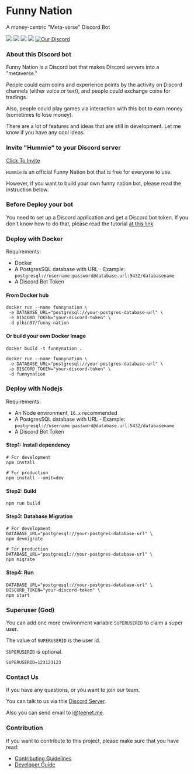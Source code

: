 # Funny Nation

A money-centric "Meta-verse" Discord Bot

[![](https://github.com/funny-nation/Funny-Nation/actions/workflows/eslint.yml/badge.svg)](https://github.com/funny-nation/Funny-Nation/actions/workflows/eslint.yml)
[![](https://github.com/funny-nation/Funny-Nation/actions/workflows/test.yml/badge.svg)](https://github.com/funny-nation/Funny-Nation/actions/workflows/test.yml)
[![](https://github.com/funny-nation/Funny-Nation/actions/workflows/test-on-start.yml/badge.svg)](https://github.com/funny-nation/Funny-Nation/actions/workflows/test-on-start.yml)
[![](https://github.com/funny-nation/Funny-Nation/actions/workflows/to-docker-hub.yml/badge.svg)](https://github.com/funny-nation/Funny-Nation/actions/workflows/to-docker-hub.yml)
[![Our Discord](https://img.shields.io/badge/Chat-Discord-7289da)](https://discord.gg/uhAv4J4F7Z)

### About this Discord bot

Funny Nation is a Discord bot that makes Discord servers into a "metaverse." 

People could earn coins and experience points by the activity on Discord channels (either voice or text), and people could exchange coins for tradings. 

Also, people could play games via interaction with this bot to earn money (sometimes to lose money).

There are a lot of features and ideas that are still in development. Let me know if you have any cool ideas.

### Invite "Hummie" to your Discord server

[Click To Invite](http://invite.hummie.funnynation.org)

```Hummie``` is an official Funny Nation bot that is free for everyone to use. 

However, if you want to build your own funny nation bot, please read the instruction below. 


### Before Deploy your bot

You need to set up a Discord application and get a Discord bot token. If you don't know how to do that, please read the tutorial [at this link](docs/discord-bot-setup-tutorial/README.md). 


### Deploy with Docker

Requirements: 
* Docker
* A PostgresSQL database with URL - Example: ```postgresql://username:password@database.url:5432/databasename```
* A Discord Bot Token

#### From Docker hub

```shell
docker run --name funnynation \
 -e DATABASE_URL="postgresql://your-postgres-database-url" \
 -e DISCORD_TOKEN="your-discord-token" \
 -d plbin97/funny-nation
```

#### Or build your own Docker Image

```shell
docker build -t funnynation .
```

```shell
docker run --name funnynation \
 -e DATABASE_URL="postgresql://your-postgres-database-url" \
 -e DISCORD_TOKEN="your-discord-token" \
 -d funnynation
```

### Deploy with Nodejs

Requirements:
* An Node environment, ```16.x``` recommended
* A PostgresSQL database with URL - Example: ```postgresql://username:password@database.url:5432/databasename```
* A Discord Bot Token

#### Step1: Install dependency
```shell
# For development
npm install

# For production
npm install --omit=dev
```

#### Step2: Build
```shell
npm run build
```

#### Step3: Database Migration

```shell
# For development
DATABASE_URL="postgresql://your-postgres-database-url" \
npm devmigrate

# For production
DATABASE_URL="postgresql://your-postgres-database-url" \
npm migrate
```

#### Step4: Run
```shell
DATABASE_URL="postgresql://your-postgres-database-url" \
DISCORD_TOKEN="your-discord-token" \
npm start
```

### Superuser (God)

You can add one more environment variable ```SUPERUSERID``` to claim a super user. 

The value of ```SUPERUSERID``` is the user id. 

```SUPERUSERID``` is optional. 
```
SUPERUSERID=123123123
```

### Contact Us

If you have any questions, or you want to join our team. 

You can talk to us via this [Discord Server](https://discord.gg/uhAv4J4F7Z). 

Also you can send email to [i@teenet.me](mailto:i@teenet.me). 

### Contribution

If you want to contribute to this project, please make sure that you have read:
* [Contributing Guidelines](CONTRIBUTING.md)
* [Developer Guide](docs/developer-guides.md)
